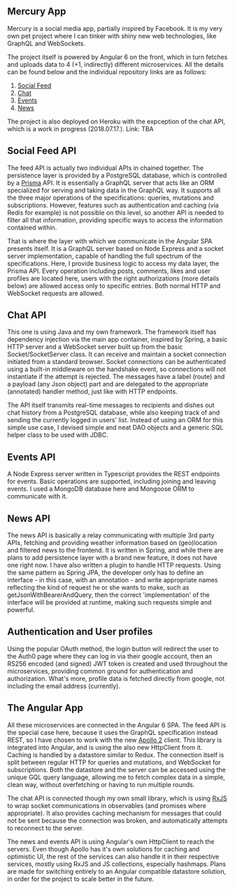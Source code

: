 ## Mercury App

Mercury is a social media app, partially inspired by Facebook. It is my very own pet project where 
I can tinker with shiny new web technologies, like GraphQL and WebSockets.

The project itself is powered by Angular 6 on the front, which in turn fetches and uploads data to 4 (+1, indirectly)
different microservices. All the details can be found below and the individual repository links are as follows:
1. [Social Feed](https://github.com/DanielCs1988/mercury-feed-api)
2. [Chat](https://github.com/DanielCs1988/mercury-chat-api)
3. [Events](https://github.com/DanielCs1988/mercury-events-api)
4. [News](https://github.com/DanielCs1988/mercury-news-api)

The project is also deployed on Heroku with the expception of the chat API, which is a work in progress (2018.07.17.).
Link: TBA 

## Social Feed API

The feed API is actually two individual APIs in chained together. The persistence layer is provided by a PostgreSQL
database, which is controlled by a [Prisma](https://www.prisma.io/docs/) API. It is essentially a GraphQL
server that acts like an ORM specialized for serving and taking data in the GraphQL way. It supports all the three major
operations of the specifications: queries, mutations and subscriptions. However, features such as authentication and
caching (via Redis for example) is not possible on this level, so another API is needed to filter all that information,
providing specific ways to access the information contained within. 

That is where the layer with which we communicate in the Angular SPA presents itself. It is a GraphQL server based on
Node Express and a socket server implementation, capable of handling the full spectrum of the specifications. Here,
I provide business logic to access my data layer, the Prisma API. Every operation including posts, comments, likes and
user profiles are located here, users with the right authorizations (more details below) are allowed access only to
specific entries. Both normal HTTP and WebSocket requests are allowed.

## Chat API

This one is using Java and my own framework. The framework itself has dependency injection via the main
app container, inspired by Spring, a basic HTTP server and a WebSocket server built up from the basic 
Socket/SocketServer class. It can receive and maintain a socket connection initiated from a standard browser.
Socket connections can be authenticated using a built-in middleware on the handshake event, so connections will not
instantiate if the attempt is rejected. The messages have a label (route) and a payload (any Json object) part and
are delegated to the appropriate (annotated) handler method, just like with HTTP endpoints.

The API itself transmits real-time messages to recipients and dishes out chat history from a PostgreSQL database,
while also keeping track of and sending the currently logged in users' list. Instead of using an ORM for this simple 
use case, I devised simple and neat DAO objects and a generic SQL helper class to be used with JDBC.    

## Events API

A Node Express server written in Typescript provides the REST endpoints for events. Basic operations are supported,
including joining and leaving events. I used a MongoDB database here and Mongoose ORM to communicate with it.

## News API

The news API is basically a relay communicating with multiple 3rd party APIs, fetching and providing weather information
based on (geo)location and filtered news to the frontend. It is written in Spring, and while there are plans to add
persistence layer with a brand new feature, it does not have one right now. I have also written a plugin to handle
HTTP requests. Using the same pattern as Spring JPA, the developer only has to define an interface - in this case,
with an annotation - and write appropriate names reflecting the kind of request he or she wants to make, such as
getJsonWithBearerAndQuery, then the correct 'implementation' of the interface will be provided at runtime,
making such requests simple and powerful.

## Authentication and User profiles

Using the popular OAuth method, the login button will redirect the user to the Auth0 page where they can log in via
their google account, then an RS256 encoded (and signed) JWT token is created and used throughout the microservices,
providing common ground for authentication and authorization. What's more, profile data is fetched directly from google,
not including the email address (currently).

## The Angular App

All these microservices are connected in the Angular 6 SPA. The feed API is the special case here, because it uses the
GraphQL specification instead REST, so I have chosen to work with the new [Apollo 2](https://www.apollographql.com/)
client. This library is integrated into Angular, and is using the also new HttpClient from it. Caching is
handled by a datastore similar to Redux. The connection itself is split between regular HTTP for queries and mutations,
and WebSocket for subscriptions. Both the datastore and the server can be accessed using the unique GQL query language,
allowing me to fetch complex data in a simple, clean way, without overfetching or having to run multiple rounds.

The chat API is connected though my own small library, which is using [RxJS](https://rxjs-dev.firebaseapp.com/) to
wrap socket communications in observables (and promises where appropriate). It also provides caching mechanism for 
messages that could not be sent because the connection was broken, and automatically attempts to reconnect to the
server.

The news and events API is using Angular's own HttpClient to reach the servers. Even though Apollo has it's own
solutions for caching and optimistic UI, the rest of the services can also handle it in their respective services,
mostly using RxJS and JS collections, especially hashmaps. Plans are made for switching entirely to an Angular compatible datastore
solution, in order for the project to scale better in the future.
